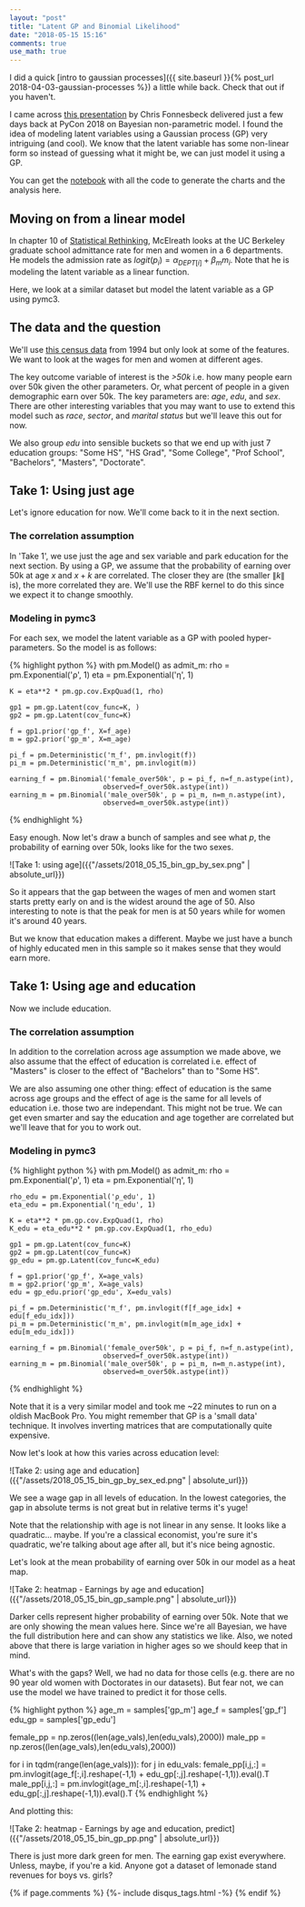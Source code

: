 ```yaml
---
layout: "post"
title: "Latent GP and Binomial Likelihood"
date: "2018-05-15 15:16"
comments: true
use_math: true
---
```


I did a quick [intro to gaussian processes]({{ site.baseurl }}{% post_url 2018-04-03-gaussian-processes %})
a little while back. Check that out if you haven't.

I came across [this presentation](https://www.youtube.com/watch?v=-sIOMs4MSuA) by Chris Fonnesbeck delivered just a few days back at PyCon 2018 on Bayesian non-parametric model. I found the idea of modeling latent variables using a Gaussian process (GP) very intriguing (and cool). We know that the latent variable has some non-linear form so instead of guessing what it might be, we can just model it using a GP.

You can get the [notebook](https://github.com/sidravi1/Blog/blob/master/nbs/Binomial%20Gaussian%20Process.ipynb) with all the code to generate the charts and the analysis here.

## Moving on from a linear model

In chapter 10 of [Statistical Rethinking](http://xcelab.net/rm/statistical-rethinking/), McElreath looks at the UC Berkeley graduate school admittance rate for men and women in a 6 departments. He models the admission rate as $logit(p_i) = \alpha_{DEPT[i]} + \beta_m m_i$. Note that he is modeling the latent variable as a linear function.

Here, we look at a similar dataset but model the latent variable as a GP using pymc3.

## The data and the question

We'll use [this census data](http://archive.ics.uci.edu/ml/datasets/Census+Income) from 1994 but only look at some of the features. We want to look at the wages for men and women at different ages.

The key outcome variable of interest is the *>50k* i.e. how many people earn over 50k given the other parameters. Or, what percent of people in a given demographic earn over 50k. The key parameters are: *age*, *edu*, and *sex*. There are other interesting variables that you may want to use to extend this model such as *race*, *sector*, and *marital status* but we'll leave this out for now.

We also group *edu* into sensible buckets so that we end up with just 7 education groups: "Some HS", "HS Grad", "Some College", "Prof School", "Bachelors", "Masters", "Doctorate".

## Take 1: Using just age

Let's ignore education for now. We'll come back to it in the next section.

### The correlation assumption

In 'Take 1', we use just the age and sex variable and park education for the next section. By using a GP, we assume that the probability of earning over 50k at age $x$ and $x + k$ are correlated. The closer they are (the smaller $\|k\|$ is), the more correlated they are. We'll use the RBF kernel to do this since we expect it to change smoothly.

### Modeling in pymc3

For each sex, we model the latent variable as a GP with pooled hyper-parameters. So the model is as follows:

{% highlight python %}
with pm.Model() as admit_m:
    rho = pm.Exponential('ρ', 1)
    eta = pm.Exponential('η', 1)

    K = eta**2 * pm.gp.cov.ExpQuad(1, rho)

    gp1 = pm.gp.Latent(cov_func=K, )
    gp2 = pm.gp.Latent(cov_func=K)

    f = gp1.prior('gp_f', X=f_age)
    m = gp2.prior('gp_m', X=m_age)

    pi_f = pm.Deterministic('π_f', pm.invlogit(f))
    pi_m = pm.Deterministic('π_m', pm.invlogit(m))

    earning_f = pm.Binomial('female_over50k', p = pi_f, n=f_n.astype(int),
                           observed=f_over50k.astype(int))
    earning_m = pm.Binomial('male_over50k', p = pi_m, n=m_n.astype(int),
                           observed=m_over50k.astype(int))
{% endhighlight %}

Easy enough. Now let's draw a bunch of samples and see what $p$, the probability of earning over 50k, looks like for the two sexes.

![Take 1: using age]({{"/assets/2018_05_15_bin_gp_by_sex.png" | absolute_url}})

So it appears that the gap between the wages of men and women start starts pretty early on and is the widest around the age of 50. Also interesting to note is that the peak for men is at 50 years while for women it's around 40 years.

But we know that education makes a different. Maybe we just have a bunch of highly educated men in this sample so it makes sense that they would earn more.

## Take 1: Using age and education

Now we include education.

### The correlation assumption

In addition to the correlation across age assumption we made above, we also assume that the effect of education is correlated i.e. effect of "Masters" is closer to the effect of "Bachelors" than to "Some HS".

We are also assuming one other thing: effect of education is the same across age groups and the effect of age is the same for all levels of education i.e. those two are independant. This might not be true. We can get even smarter and say the education and age together are correlated but we'll leave that for you to work out.

### Modeling in pymc3

{% highlight python %}
with pm.Model() as admit_m:
    rho = pm.Exponential('ρ', 1)
    eta = pm.Exponential('η', 1)

    rho_edu = pm.Exponential('ρ_edu', 1)
    eta_edu = pm.Exponential('η_edu', 1)

    K = eta**2 * pm.gp.cov.ExpQuad(1, rho)
    K_edu = eta_edu**2 * pm.gp.cov.ExpQuad(1, rho_edu)

    gp1 = pm.gp.Latent(cov_func=K)
    gp2 = pm.gp.Latent(cov_func=K)
    gp_edu = pm.gp.Latent(cov_func=K_edu)

    f = gp1.prior('gp_f', X=age_vals)
    m = gp2.prior('gp_m', X=age_vals)
    edu = gp_edu.prior('gp_edu', X=edu_vals)

    pi_f = pm.Deterministic('π_f', pm.invlogit(f[f_age_idx] + edu[f_edu_idx]))
    pi_m = pm.Deterministic('π_m', pm.invlogit(m[m_age_idx] + edu[m_edu_idx]))

    earning_f = pm.Binomial('female_over50k', p = pi_f, n=f_n.astype(int),
                           observed=f_over50k.astype(int))
    earning_m = pm.Binomial('male_over50k', p = pi_m, n=m_n.astype(int),
                           observed=m_over50k.astype(int))
{% endhighlight %}

Note that it is a very similar model and took me ~22 minutes to run on a oldish MacBook Pro. You might remember that GP is a 'small data' technique. It involves inverting matrices that are computationally quite expensive.

Now let's look at how this varies across education level:

![Take 2: using age and education]({{"/assets/2018_05_15_bin_gp_by_sex_ed.png" | absolute_url}})

We see a wage gap in all levels of education. In the lowest categories, the gap in absolute terms is not great but in relative terms it's yuge!

Note that the relationship with age is not linear in any sense. It looks like a quadratic... maybe. If you're a classical economist, you're sure it's quadratic, we're talking about age after all, but it's nice being agnostic.

Let's look at the mean probability of earning over 50k in our model as a heat map.

![Take 2: heatmap - Earnings by age and education]({{"/assets/2018_05_15_bin_gp_sample.png" | absolute_url}})

Darker cells represent higher probability of earning over 50k. Note that we are only showing the mean values here. Since we're all Bayesian, we have the full distribution here and can show any  statistics we like. Also, we noted above that there is large variation in higher ages so we should keep that in mind.

What's with the gaps? Well, we had no data for those cells (e.g. there are no 90 year old women with Doctorates in our datasets). But fear not, we can use the model we have trained to predict it for those cells.

{% highlight python %}
age_m = samples['gp_m']
age_f = samples['gp_f']
edu_gp = samples['gp_edu']

female_pp = np.zeros((len(age_vals),len(edu_vals),2000))
male_pp = np.zeros((len(age_vals),len(edu_vals),2000))

for i in tqdm(range(len(age_vals))):
    for j in edu_vals:
        female_pp[i,j,:] = pm.invlogit(age_f[:,i].reshape(-1,1) + edu_gp[:,j].reshape(-1,1)).eval().T
        male_pp[i,j,:] = pm.invlogit(age_m[:,i].reshape(-1,1) + edu_gp[:,j].reshape(-1,1)).eval().T
{% endhighlight %}        

And plotting this:

![Take 2: heatmap - Earnings by age and education, predict]({{"/assets/2018_05_15_bin_gp_pp.png" | absolute_url}})

There is just more dark green for men. The earning gap exist everywhere. Unless, maybe, if you're a kid. Anyone got a dataset of lemonade stand revenues for boys vs. girls?

{% if page.comments %}
  {%- include disqus_tags.html -%}
{% endif %}
